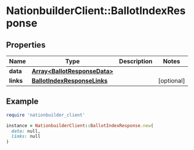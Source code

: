 # NationbuilderClient::BallotIndexResponse

## Properties

| Name | Type | Description | Notes |
| ---- | ---- | ----------- | ----- |
| **data** | [**Array&lt;BallotResponseData&gt;**](BallotResponseData.md) |  |  |
| **links** | [**BallotIndexResponseLinks**](BallotIndexResponseLinks.md) |  | [optional] |

## Example

```ruby
require 'nationbuilder_client'

instance = NationbuilderClient::BallotIndexResponse.new(
  data: null,
  links: null
)
```


